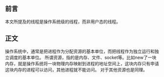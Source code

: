 ## 前言
本文所提及的线程是操作系统级的线程，而非用户态的线程。

## 正文
操作系统中，通常是把进程作为分配资源的基本单位，而把线程作为独立运行和独立调度的基本单位。
所谓资源，指的是内存、文件、socket等。比如new了一块内存，就是操作系统将一块物理内存映射到进程的地址空间上，这块内存只有申请这块内存的进程可以访问，其他进程就不能访问。
对于其他资源也是同理。


